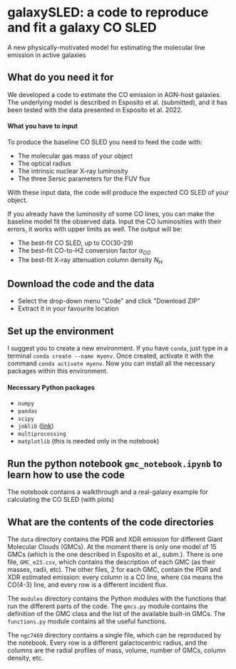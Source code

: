 # galaxySLED: a code to reproduce and fit a galaxy CO SLED
A new physically-motivated model for estimating the molecular line emission in active galaxies

## What do you need it for
We developed a code to estimate the CO emission in AGN-host galaxies. The underlying model is described in Esposito et al. (submitted), and it has been tested with the data presented in Esposito et al. 2022.

#### What you have to input
To produce the baseline CO SLED you need to feed the code with:
- The molecular gas mass of your object
- The optical radius
- The intrinsic nuclear X-ray luminosity
- The three Sersic parameters for the FUV flux

With these input data, the code will produce the expected CO SLED of your object.

If you already have the luminosity of some CO lines, you can make the baseline model fit the observed data.
Input the CO luminosities with their errors, it works with upper limits as well.
The output will be:
- The best-fit CO SLED, up to CO(30-29)
- The best-fit CO-to-H2 conversion factor $\alpha_{CO}$
- The best-fit X-ray attenuation column density $N_H$

## Download the code and the data
- Select the drop-down menu "Code" and click "Download ZIP"
- Extract it in your favourite location

## Set up the environment
I suggest you to create a new environment.
If you have `conda`, just type in a terminal `conda create --name myenv`.
Once created, activate it with the command `conda activate myenv`.
Now you can install all the necessary packages within this environment.

#### Necessary Python packages
- `numpy`
- `pandas`
- `scipy`
- `joblib` ([link](https://joblib.readthedocs.io/en/latest/installing.html))
- `multiprocessing`
- `matplotlib` (this is needed only in the notebook)

## Run the python notebook `gmc_notebook.ipynb` to learn how to use the code
The notebook contains a walkthrough and a real-galaxy example for calculating the CO SLED (with plots)

## What are the contents of the code directories
The `data` directory contains the PDR and XDR emission for different Giant Molecular Clouds (GMCs). At the moment there is only one model of 15 GMCs (which is the one described in Esposito et al., subm.). There is one file, `GMC_e23.csv`, which contains the description of each GMC (as their masses, radii, etc). The other files, 2 for each GMC, contain the PDR and XDR estimated emission: every column is a CO line, where `CO4` means the CO(4-3) line, and every row is a different incident flux.

The `modules` directory contains the Python modules with the functions that run the different parts of the code. The `gmcs.py` module contains the definition of the GMC class and the list of the available built-in GMCs. The `functions.py` module contains all the useful functions.

The `ngc7469` directory contains a single file, which can be reproduced by the notebook. Every row is a different galactocentric radius, and the columns are the radial profiles of mass, volume, number of GMCs, column density, etc.
